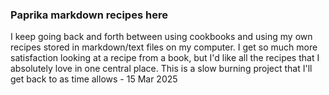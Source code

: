 ### Paprika markdown recipes here
I keep going back and forth between using cookbooks and using my own recipes stored in markdown/text files on my computer. I get so much more satisfaction looking at a recipe from a book, but I'd like all the recipes that I absolutely love in one central place. This is a slow burning project that I'll get back to as time allows - 15 Mar 2025